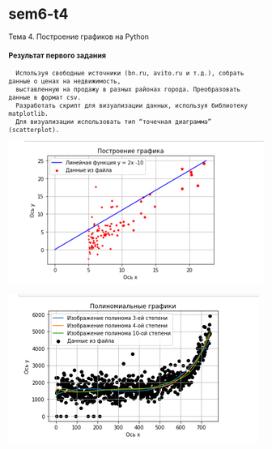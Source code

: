 # sem6-t4
Тема 4. Построение графиков на Python

#### Результат первого задания 
      Используя свободные источники (bn.ru, avito.ru и т.д.), собрать данные о ценах на недвижимость, 
      выставленную на продажу в разных районах города. Преобразовать данные в формат csv. 
      Разработать скрипт для визуализации данных, используя библиотеку matplotlib. 
      Для визуализации использовать тип “точечная диаграмма” (scatterplot).
      
![Alt text](https://github.com/python-advance/sem6-t4-Kseniaveh/blob/master/INVAR/task1.png)      

![Alt text](https://github.com/python-advance/sem6-t4-Kseniaveh/blob/master/VAR/task_var.png)    
      

